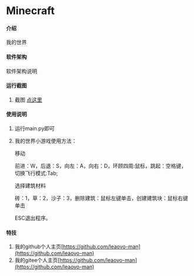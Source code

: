 # Minecraft

#### 介绍
我的世界

#### 软件架构
软件架构说明


#### 运行截图

1.  截图 [点这里](https://img.jbzj.com/file_images/article/202111/2021110909230214.jpg)

#### 使用说明

1.  运行main.py即可
2.  我的世界小游戏使用方法：

    移动

    前进：W，后退：S，向左：A，向右：D，环顾四周:鼠标，跳起：空格键，切换飞行模式:Tab;

    选择建筑材料

    砖：1，草：2，沙子：3，删除建筑：鼠标左键单击，创建建筑块：鼠标右键单击

    ESC退出程序。


#### 特技
1.  我的github个人主页[https://github.com/leaovo-man](https://github.com/leaovo-man)
2.  我的gitee个人主页[https://github.com/leaovo-man](https://github.com/leaovo-man)